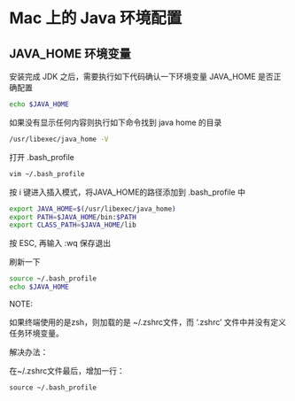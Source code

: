 # Mac 上的 Java 环境配置

## JAVA_HOME 环境变量

安装完成 JDK 之后，需要执行如下代码确认一下环境变量 JAVA_HOME 是否正确配置
```bash
echo $JAVA_HOME
```

如果没有显示任何内容则执行如下命令找到 java home 的目录
```bash
/usr/libexec/java_home -V
```

打开 .bash_profile
```bash
vim ~/.bash_profile
```

按 i 键进入插入模式，将JAVA_HOME的路径添加到 .bash_profile 中
```bash
export JAVA_HOME=$(/usr/libexec/java_home)
export PATH=$JAVA_HOME/bin:$PATH
export CLASS_PATH=$JAVA_HOME/lib
```
按 ESC, 再输入 :wq 保存退出

刷新一下
```bash
source ~/.bash_profile
echo $JAVA_HOME
```

NOTE: 

如果终端使用的是zsh，则加载的是 ~/.zshrc文件，而 ‘.zshrc’ 文件中并没有定义任务环境变量。

解决办法：

在~/.zshrc文件最后，增加一行：
```
source ~/.bash_profile
```
